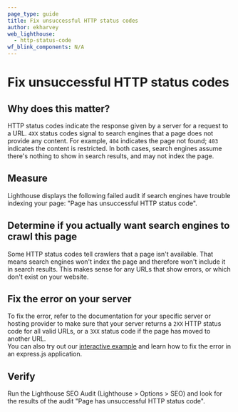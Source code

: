 ```yaml
---
page_type: guide
title: Fix unsuccessful HTTP status codes
author: ekharvey
web_lighthouse:
  - http-status-code
wf_blink_components: N/A
---
```


# Fix unsuccessful HTTP status codes

## Why does this matter?

HTTP status codes indicate the response given by a server for a request to a
URL. `4XX` status codes signal to search engines that a page does not provide
any content. For example, `404` indicates the page not found; `403` indicates
the content is restricted. In both cases, search engines assume there's nothing
to show in search results, and may not index the page.

## Measure

Lighthouse displays the following failed audit if search engines have trouble
indexing your page: "Page has unsuccessful HTTP status code".

## Determine if you actually want search engines to crawl this page

Some HTTP status codes tell crawlers that a page isn't available. That means
search engines won't index the page and therefore won't include it in search
results. This makes sense for any URLs that show errors, or which don't exist on
your website.

## Fix the error on your server

To fix the error, refer to the documentation for your specific server or hosting
provider to make sure that your server returns a `2XX` HTTP status code for all
valid URLs, or a `3XX` status code if the page has moved to another URL.   
You can also try out our [interactive
example](/discoverable/fix-http-status-codes/codelab-fix-sneaky-404) and learn
how to fix the error in an express.js application.

## Verify

Run the Lighthouse SEO Audit (Lighthouse > Options > SEO) and look for the
results of the audit "Page has unsuccessful HTTP status code".
